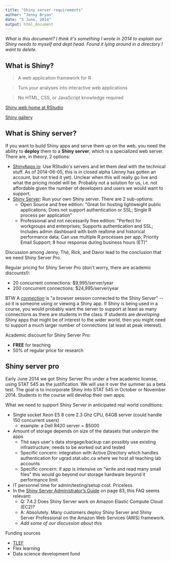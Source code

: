 ```yaml
---
title: "Shiny server requirements"
author: "Jenny Bryan"
date: "5 June, 2014"
output: html_document
---
```


*What is this document? I think it's something I wrote in 2014 to explain our Shiny needs to myself and dept head. Found it lying around in a directory I want to delete.*

## What is Shiny?

> A web application framework for R

> Turn your analyses into interactive web applications

> No HTML, CSS, or JavaScript knowledge required

[Shiny web home at RStudio](http://shiny.rstudio.com)

[Shiny gallery](http://shiny.rstudio.com/gallery/)

## What is Shiny server?

If you want to build Shiny apps and serve them up on the web, you need the ability to __deploy__ them to a __Shiny server__, which is a specialized web server. There are, in theory, 2 options:

  * [ShinyApps.io](http://www.rstudio.com/products/hosted-shiny/): Use RStudio's servers and let them deal with the technical stuff. As of 2014-06-05, this is in closed alpha (Jenny has gotten an account, but not tried it yet). Unclear when this will really go live and what the pricing model will be. Probably not a solution for us, i.e. not affordable given the number of developers and users we would want to support.
  * [Shiny Server](http://www.rstudio.com/products/shiny/shiny-server/): Run your own Shiny server. There are 2 sub-options:
    - Open Source and free edition: "Great for hosting lightweight public applications; Does not support authentication or SSL; Single R process per application"
    - Professional and not necessarily free edition: "Perfect for workgroups and enterprises; Supports authentication and SSL; Includes admin dashboard with both realtime and historical performance data; Can use multiple R processes per app; Priority Email Support; 8 hour response during business hours (ET)"

Discussion among Jenny, Thé, Rick, and Davor lead to the conclusion that we need Shiny Server Pro.

Regular pricing for Shiny Server Pro (don't worry, there are academic discounts!):

  * 20 concurrent connections: $9,995/server/year
  * 200 concurrent connections: $24,995/server/year
  
BTW A [*connection*](http://www.rstudio.com/faq-items/what-exactly-is-a-concurrent-connection/) is "a browser session connected to the Shiny Server" -- so it is someone using or viewing a Shiny app. If Shiny is being used in a course, you would probably want the server to support at least as many connections as there are students in the class. If students are *developing* Shiny apps that might be of interest to the wider world, then you might need to support a much larger number of connections (at least at peak interest).

Academic discount for Shiny Server Pro:

  * __FREE__ for teaching
  * 50% of regular price for research

## Shiny server pro

Early June 2014 we got Shiny Server Pro under a free academic license, using STAT 545 as the justification. We will use it over the summer as a beta test. The goal is to incorporate Shiny into STAT 545 in October or November 2014. Students in the course will develop their own apps.

What we need to support Shiny Server in anticipated real world conditions:

  * Single socket Xeon E5 8 core 2.3 Ghz CPU, 64GB server (could handle 150 concurrent users)
    - example: a Dell R420 server = $5000
  * Amount of storage depends on size of the datasets that underpin the apps
    - Thé says user's data storgage/backup can possibly use existing infrastructure; needs to be worked out and tested
    - Specific concern: integration with Active Directory which handles authentication for ugrad.stat.ubc.ca where we host all teaching lab accounts
    - Specific concern: if app is intensive on "write and read many small files" this would go beyond our storage hardware beyond it performance limit
  * IT personnel time for admin/testing/setup cost. Priceless.
  * In the [Shiny Server Administrator’s Guide](https://s3.amazonaws.com/rstudio-shiny-server-pro-build/docs/shiny-server-pro-1.1.0-admin-guide.pdf) on page 83, this FAQ seems relevant:
    - Q: 7.4.2 Does Shiny Server work on Amazon Elastic Compute Cloud (EC2)?
    - A: Absolutely. Many customers deploy Shiny Server and Shiny Server Professional on the Amazon Web Services (AWS) framework.
    - *Add some of our discussion about this*

Funding sources

  * [TLEF](http://tlef.ubc.ca)
  * Flex learning
  * Data science development fund